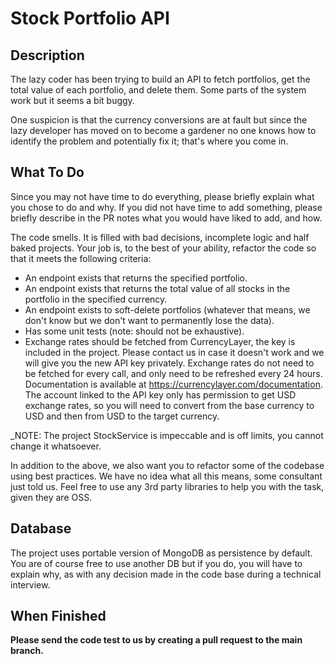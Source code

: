 # Stock Portfolio API

## Description

The lazy coder has been trying to build an API to fetch portfolios, get the total value of each portfolio, and delete
them. Some parts of the system work but it seems a bit buggy.

One suspicion is that the currency conversions are at fault but since the lazy developer has moved on to become a
gardener no one knows how to identify the problem and potentially fix it; that's where you come in.

## What To Do

Since you may not have time to do everything, please briefly explain what you chose to do and why. If you did not have
time to add something, please briefly describe in the PR notes what you would have liked to add, and how.

The code smells. It is filled with bad decisions, incomplete logic and half baked projects. Your job is, to the best of
your ability, refactor the code so that it meets the following criteria:

- An endpoint exists that returns the specified portfolio.
- An endpoint exists that returns the total value of all stocks in the portfolio in the specified currency.
- An endpoint exists to soft-delete portfolios (whatever that means, we don't know but we don't want to permanently lose
  the data).
- Has some unit tests (note: should not be exhaustive).
- Exchange rates should be fetched from CurrencyLayer, the key is included in the project. Please contact us in case it
  doesn't work and we will give you the new API key privately. Exchange rates do not need to be fetched for every call,
  and only need to be refreshed every 24 hours. Documentation is available at https://currencylayer.com/documentation.
  The account linked to the API key only has permission to get USD exchange rates, so you will need to convert from the
  base currency to USD and then from USD to the target currency.

_NOTE: The project StockService is impeccable and is off limits, you cannot change it whatsoever.

In addition to the above, we also want you to refactor some of the codebase using best practices. We have no idea what
all this means, some consultant just told us. Feel free to use any 3rd party libraries to help you with the task, given
they are OSS.

## Database

The project uses portable version of MongoDB as persistence by default. You are of course free to use another DB but if
you do, you will have to explain why, as with any decision made in the code base during a technical interview.

## When Finished

**Please send the code test to us by creating a pull request to the main branch.**